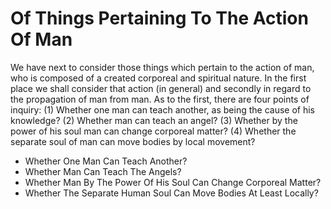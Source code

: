 # Of Things Pertaining To The Action Of Man

We have next to consider those things which pertain to the action of man, who is composed of a created corporeal and spiritual nature. In the first place we shall consider that action (in general) and secondly in regard to the propagation of man from man. As to the first, there are four points of inquiry:
(1) Whether one man can teach another, as being the cause of his knowledge?
(2) Whether man can teach an angel?
(3) Whether by the power of his soul man can change corporeal matter?
(4) Whether the separate soul of man can move bodies by local movement?

* Whether One Man Can Teach Another?
* Whether Man Can Teach The Angels?
* Whether Man By The Power Of His Soul Can Change Corporeal Matter?
* Whether The Separate Human Soul Can Move Bodies At Least Locally?